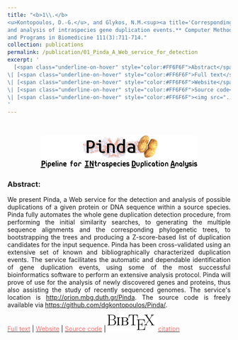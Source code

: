 ```yaml
---
title: "<b>1\\.</b> 
<u>Kontopoulos, D.-G.</u>, and Glykos, N.M.<sup><a title='Corresponding author'>✉</a></sup> (2013). **Pinda: A Web service for detection 
and analysis of intraspecies gene duplication events.** Computer Methods 
and Programs in Biomedicine 111(3):711-714."
collection: publications
permalink: /publication/01_Pinda_A_Web_service_for_detection
excerpt: '
  [<span class="underline-on-hover" style="color:#FF6F6F">Abstract</span>](../publication/01_Pinda_A_Web_service_for_detection)
\| [<span class="underline-on-hover" style="color:#FF6F6F">Full text</span>](http://www.sciencedirect.com/science/article/pii/S0169260713001788)
\| [<span class="underline-on-hover" style="color:#FF6F6F">Website</span>](http://orion.mbg.duth.gr/Pinda/)
\| [<span class="underline-on-hover" style="color:#FF6F6F">Source code</span>](https://github.com/dgkontopoulos/Pinda/)
\| [<span class="underline-on-hover" style="color:#FF6F6F"><img src="../images/bibtex.svg">citation</span>](../bibtex/1_Pinda.bib)
'
---
```


<br><center><img src="../images/publications/pindalogo.png"></center>

### Abstract:

<p style='text-align: justify;'>
We present Pinda, a Web service for the detection and analysis of 
possible duplications of a given protein or DNA sequence within a 
source species. Pinda fully automates the whole gene duplication 
detection procedure, from performing the initial similarity searches, 
to generating the multiple sequence alignments and the corresponding 
phylogenetic trees, to bootstrapping the trees and producing a 
Z-score-based list of duplication candidates for the input sequence. 
Pinda has been cross-validated using an extensive set of known and 
bibliographically characterized duplication events. The service 
facilitates the automatic and dependable identification of gene 
duplication events, using some of the most successful bioinformatics 
software to perform an extensive analysis protocol. Pinda will prove of 
use for the analysis of newly discovered genes and proteins, thus also 
assisting the study of recently sequenced genomes. The service's 
location is 
<a href='http://orion.mbg.duth.gr/Pinda'>http://orion.mbg.duth.gr/Pinda</a>. 
The source code is freely available via 
<a href='https://github.com/dgkontopoulos/Pinda/'>https://github.com/dgkontopoulos/Pinda/</a>.
</p>

[<span class="underline-on-hover" style="color:#FF6F6F">Full text</span>](http://www.sciencedirect.com/science/article/pii/S0169260713001788)
\| [<span class="underline-on-hover" style="color:#FF6F6F">Website</span>](http://orion.mbg.duth.gr/Pinda/)
\| [<span class="underline-on-hover" style="color:#FF6F6F">Source code</span>](https://github.com/dgkontopoulos/Pinda/)
\| [<span class="underline-on-hover" style="color:#FF6F6F"><img src="../images/bibtex.svg">citation</span>](../bibtex/1_Pinda.bib)

